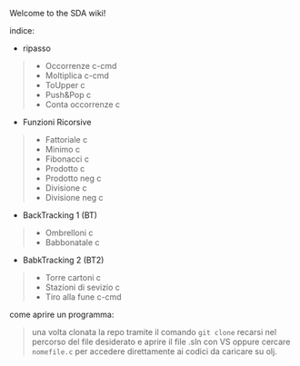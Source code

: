 Welcome to the SDA wiki!

indice:
* ripasso
> * Occorrenze c-cmd
> * Moltiplica c-cmd
> * ToUpper c
> * Push&Pop c
> * Conta occorrenze c
* Funzioni Ricorsive
> * Fattoriale c
> * Minimo c
> * Fibonacci c
> * Prodotto c
> * Prodotto neg c
> * Divisione c
> * Divisione neg c
* BackTracking 1 (BT)
> * Ombrelloni c
> * Babbonatale c
* BabkTracking 2 (BT2) 
> * Torre cartoni c
> * Stazioni di sevizio c
> * Tiro alla fune c-cmd

come aprire un programma:
> una volta clonata la repo tramite il comando `git clone` recarsi nel percorso del file desiderato e aprire il file .sln con VS oppure cercare `nomefile.c` per accedere direttamente ai codici da caricare su olj.

